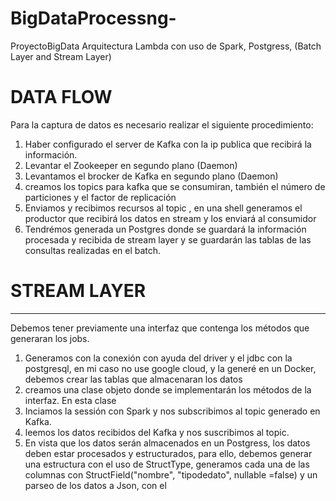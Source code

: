 # BigDataProcessng-
ProyectoBigData Arquitectura Lambda con uso de Spark, Postgress, (Batch Layer and Stream Layer)
# DATA FLOW
Para  la captura de datos es necesario realizar el siguiente procedimiento:
1. Haber configurado el server de Kafka con la ip publica que recibirá la información.
2. Levantar el Zookeeper en segundo plano (Daemon)
3. Levantamos el brocker de Kafka en segundo plano (Daemon)
4. creamos los topics para kafka que se consumiran, también el número de particiones y el factor de replicación
5. Enviamos y recibimos recursos al topic , en una shell generamos el productor que recibirá los datos en stream y los enviará al consumidor
6. Tendrémos generada un Postgres donde se guardará la información procesada y recibida de stream layer y se guardarán las tablas de las consultas realizadas en el batch.

# STREAM LAYER 
 --------------
 Debemos tener previamente una interfaz que contenga los métodos que generaran los jobs.
 1. Generamos con la conexión con ayuda del driver y el jdbc con la postgresql, en mi caso no use google cloud, y la generé en  un Docker, debemos crear las tablas que almacenaran los datos 
 2. creamos una clase objeto donde se implementarán los métodos de la interfaz. En esta clase 
 3. Inciamos la sessión con Spark y nos subscribimos al topic generado en Kafka.
 4. leemos los datos recibidos del Kafka y nos suscribimos al topic.
 5. En vista que los datos serán almacenados en un Postgress, los datos deben estar procesados y estructurados, para ello, debemos generar una estructura con el uso de StructType, generamos cada una de las columnas con StructField("nombre", "tipodedato", nullable =false) y un parseo de los datos a Json, con el 
